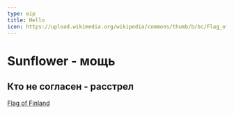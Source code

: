```yaml
---
type: eip
title: Hello
icon: https://upload.wikimedia.org/wikipedia/commons/thumb/b/bc/Flag_of_Finland.svg/1024px-Flag_of_Finland.svg.png
---
```

# Sunflower - мощь
## Кто не согласен - расстрел
[Flag of Finland](https://upload.wikimedia.org/wikipedia/commons/thumb/b/bc/Flag_of_Finland.svg/1024px-Flag_of_Finland.svg.png)

